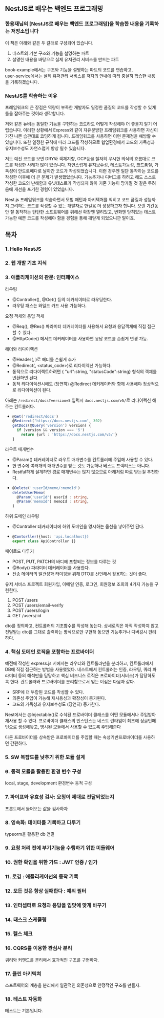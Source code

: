 ## NestJS로 배우는 백엔드 프로그래밍

### 한용재님의 [NestJS로 배우는 백엔드 프로그래밍]을 학습한 내용을 기록하는 저장소입니다

이 책은 아래와 같은 두 갈래로 구성되어 있습니다.

1. 네스트의 기본 구조와 기능을 설명하는 파트
2. 설명한 내용을 바탕으로 실제 유저관리 서비스를 만드는 파트

book-example에서는 구조와 기능을 설명하는 파트의 코드를 연습하고,  
user-service에서는 실제 유저관리 서비스를 저자의 안내에 따라 충실히 학습한 내용을 기록하겠습니다.

### NestJS를 학습하는 이유

프레임워크의 큰 장점은 역량이 부족한 개발자도 일정한 품질의 코드를 작성할 수 있게 틀을 잡아주는 것이라 생각합니다.

저와 같은 뉴비는 동일한 기능을 구현하는 코드라도 어떻게 작성해야 더 좋을지 알기 어렵습니다. 이러한 상황에서 Express와 같이 자유분방한 프레임워크를 사용하면 자신이 가진 나쁜 습관대로 코딩하게 됩니다. 프레임워크를 사용하면 이런 문제점을 예방할 수 있습니다. 또한 일정한 규칙에 따라 코드를 작성하므로 협업환경에서 코드의 가독성과 유지보수성도 자연스럽게 향상 될수 있습니다.

저도 예전 코드를 보면 DRY와 객체지향, OCP등을 철저히 무시한 의식의 흐름대로 코드를 작성한 사례가 많이 있습니다. 자연스럽게 유지보수성, 테스트가능성, 코드품질, 가독성이 안드로메다로 날아간 코드가 작성되었습니다. 이런 경우엔 일단 동작하는 코드를 작성한 이후에 더 큰 문제가 발생했었습니다. 기능추가나 디버그를 하려고 해도 스스로 작성한 코드의 난해함과 유닛테스트가 작성되지 않아 기존 기능이 망가질 것 같은 두려움에 개선을 포기한 경험이 있었습니다.

Nest.js 프레임워크를 학습하면서 모범 패턴과 아키텍쳐를 익히고 코드 품질과 성능까지 고려하는 코드를 작성할 수 있는 개발자로 한걸음 더 성장하고자 합니다. 오랜 기간동안 잘 동작하는 탄탄한 소프트웨어를 위해선 확장엔 열려있고, 변화엔 닫혀있는 테스트가능한 예쁜 코드를 작성해야 함을 경험을 통해 깨닫게 되었으니깐 말이죠.

## 목차

### 1. Hello NestJS

### 2. 웹 개발 기초 지식

### 3. 애플리케이션의 관문: 인터페이스

라우팅

- @Controller(), @Get() 등의 데커레이터로 라우팅한다.
- 라우팅 패스는 와일드 카드 사용 가능하다.

요청 객체와 응답 객체

- @Req(), @Res() 파라미터 데커레이터를 사용해서 요청과 응답객체에 직접 접근할 수 있다.
- @HttpCode() 메서드 데커레이터를 사용하면 응답 코드를 손쉽게 변경 가능.

헤더와 리다이렉션

- @Header(<key>, <value>)로 헤더를 손쉽게 추가
- @Redirect(<url>, <status_code>)로 리다이렉션 가능하다.
- 동적으로 리다이렉트하려면 { "url":string, "statusCode":string} 형식의 객체를 반환하면 된다.
- 동적 리다이렉션시에도 (당연히) @Redirect 데커레이터와 함께 사용해야 정상적으로 리다이렉션이 된다.

아래는 `/redirect/docs?version=5` 입력시 `docs.nestjs.com/v5/`로 리다이렉션 해주는 컨트롤러다.

- ```typescript
  @Get('redirect/docs')
  @Redirect('https://docs.nestjs.com', 302)
  getDocs(@Query('version') version) {
    if (version && version === '5')
      return {url : 'https://docs.nestjs.com/v5/'}
  }
  ```

라우트 매개변수

- @Param(<variable>) 데커레이터로 라우트 매개변수를 컨트롤러에 주입해 사용할 수 있다.
- 한 변수에 여러개의 매개변수를 받는 것도 가능하나 베스트 프랙티스는 아니다.
- Restful하게 설계하면 경로 매개변수는 많지 않으므로 아래처럼 따로 받는걸 추천한다.
- ```typescript
  @Delete(':userId/memo/:memoId')
  deleteUserMemo(
    @Param('userId') userId : string,
    @Param('memoId') memoId : string,
  )
  ```

하위 도메인 라우팅

- @Controller 데커레이터에 하위 도메인을 명시하는 옵션을 넣어주면 된다.
- ```typescript
  @Contorller({host: 'api.localhost})
  export class ApiController {}
  ```

페이로드 다루기

- POST, PUT, PATCH의 바디에 포함되는 정보를 다루는 것
- @Body() 파라미터 데커레이터를 사용한다.
- 전송 데이터의 일관성과 타이핑을 위해 DTO를 선언해서 활용하는 것이 좋다.

유저 서비스 프로젝트
회원가입, 이메일 인증, 로그인, 회원정보 조회의 4가지 기능을 구현한다.

1. POST /users
2. POST /users/email-verify
3. POST /users/login
4. GET /users/:id

dto를 정의하고, 컨트롤러의 기초함수를 작성해 놓는다.
상세로직은 아직 작성하지 않고 전달받는 dto를 그대로 출력하는 방식으로만
구현해 놓으면 기능추가나 디버깅시 편리하다.

### 4. 핵심 도메인 로직을 포함하는 프로바이더

예전에 작성한 express.js 서에서는 라우터와 컨트롤러만을 분리하고, 컨트롤러에서 DB에 직접 접근하는 방법을 사용했었다.
네스트에서 컨트롤러는 인증, 라우팅, 쿼리 파라미터 등의 해석만을 담당하고 핵심 비즈니스 로직은 프로바이더(서비스)가 담당하도록 한다. 컨트롤러와 프로바이더를 분리함으로서 얻는 이점은 다음과 같다.

- SRP에 더 부합된 코드를 작성할 수 있다.
- 의존성 주입이 가능해 재사용성과 확장성이 증가된다.
- 코드의 가독성과 유지보수성도 (당연히) 증가한다.

Nest에서는 @Injectable()로 수식된 프로바이더 클래스를 어떤 모듈에서나 주입받아 재사용 할 수 있다. 프로바이더 클래스의 인스턴스는 네스트 런타임이 최초에 싱글턴패턴으로 생성해놓고, 명시된 모듈에서 사용할 수 있도록 주입해준다

다른 프로바이더를 상속받은 프로바이더를 주입할 때는 속성기반프로바이더를 사용하면 간편하다.

### 5. SW 복잡도를 낮추기 위한 모듈 설계

### 6. 동적 모듈을 활용한 환경 변수 구성

local, stage, development 환경변수 동적 구성

### 7. 파이프와 유효성 검사: 요청이 제대로 전달되었는지

프론트에서 들어오는 값을 검사하자

### 8. 영속화: 데이터를 기록하고 다루기

typeorm을 활용한 db 연결

### 9. 요청 처리 전에 부기기능을 수행하기 위한 미들웨어

### 10. 권한 확인을 위한 가드 : JWT 인증 / 인가

### 11. 로깅 : 애플리케이션의 동작 기록

### 12. 모든 것은 항상 실패한다 : 예외 필터

### 13. 인터셉터로 요청과 응답을 입맛에 맞게 바꾸기

### 14. 태스크 스케쥴링

### 15. 헬스 체크

### 16. CQRS를 이용한 관심사 분리

쿼리와 커맨드를 분리해서 효과적인 구조를 구현하자.

### 17. 클린 아키텍쳐

소프트웨어의 계층을 분리해서 일관적인 의존성으로 안정적인 구조를 만들자.

### 18. 테스트 자동화

테스트는 기본입니다.

```

```

```

```

```

```

```

```
